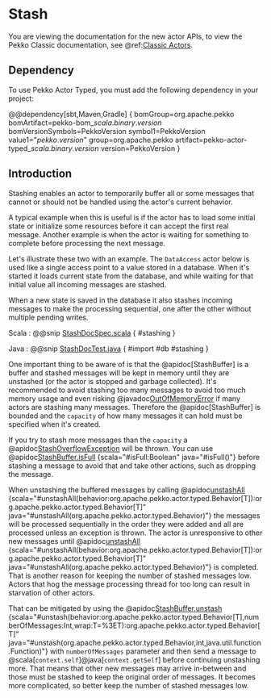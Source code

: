 # Stash

You are viewing the documentation for the new actor APIs, to view the Pekko Classic documentation, see @ref:[Classic Actors](../actors.md#stash).

## Dependency

To use Pekko Actor Typed, you must add the following dependency in your project:

@@dependency[sbt,Maven,Gradle] {
  bomGroup=org.apache.pekko bomArtifact=pekko-bom_$scala.binary.version$ bomVersionSymbols=PekkoVersion
  symbol1=PekkoVersion
  value1="$pekko.version$"
  group=org.apache.pekko
  artifact=pekko-actor-typed_$scala.binary.version$
  version=PekkoVersion
}

## Introduction

Stashing enables an actor to temporarily buffer all or some messages that cannot or should not
be handled using the actor's current behavior.

A typical example when this is useful is if the actor has to load some initial state or initialize
some resources before it can accept the first real message. Another example is when the actor
is waiting for something to complete before processing the next message.

Let's illustrate these two with an example. The `DataAccess` actor below is used like a single access point
to a value stored in a database. When it's started it loads current state from the database, and
while waiting for that initial value all incoming messages are stashed.

When a new state is saved in the database it also stashes incoming messages to make the
processing sequential, one after the other without multiple pending writes.

Scala
:  @@snip [StashDocSpec.scala](/actor-typed-tests/src/test/scala/docs/org/apache/pekko/typed/StashDocSpec.scala) { #stashing }

Java
:  @@snip [StashDocTest.java](/actor-typed-tests/src/test/java/jdocs/org/apache/pekko/typed/StashDocSample.java) {
  #import
  #db
  #stashing
}

One important thing to be aware of is that the @apidoc[StashBuffer] is a buffer and stashed messages will be
kept in memory until they are unstashed (or the actor is stopped and garbage collected). It's recommended
to avoid stashing too many messages to avoid too much memory usage and even risking @javadoc[OutOfMemoryError](java.lang.OutOfMemoryError)
if many actors are stashing many messages. Therefore the @apidoc[StashBuffer] is bounded and the `capacity`
of how many messages it can hold must be specified when it's created.

If you try to stash more messages than the `capacity` a @apidoc[StashOverflowException](typed.*.StashOverflowException) will be thrown.
You can use @apidoc[StashBuffer.isFull](StashBuffer) {scala="#isFull:Boolean" java="#isFull()"} before stashing a message to avoid that and take other actions, such as
dropping the message.

When unstashing the buffered messages by calling @apidoc[unstashAll](StashBuffer) {scala="#unstashAll(behavior:org.apache.pekko.actor.typed.Behavior[T]):org.apache.pekko.actor.typed.Behavior[T]" java="#unstashAll(org.apache.pekko.actor.typed.Behavior)"} the messages will be processed sequentially
in the order they were added and all are processed unless an exception is thrown. The actor is unresponsive
to other new messages until @apidoc[unstashAll](StashBuffer) {scala="#unstashAll(behavior:org.apache.pekko.actor.typed.Behavior[T]):org.apache.pekko.actor.typed.Behavior[T]" java="#unstashAll(org.apache.pekko.actor.typed.Behavior)"} is completed. That is another reason for keeping the number of
stashed messages low. Actors that hog the message processing thread for too long can result in starvation
of other actors.

That can be mitigated by using the @apidoc[StashBuffer.unstash](StashBuffer) {scala="#unstash(behavior:org.apache.pekko.actor.typed.Behavior[T],numberOfMessages:Int,wrap:T=%3ET):org.apache.pekko.actor.typed.Behavior[T]" java="#unstash(org.apache.pekko.actor.typed.Behavior,int,java.util.function.Function)"} with `numberOfMessages` parameter and then send a
message to @scala[`context.self`]@java[`context.getSelf`] before continuing unstashing more. That means that other
new messages may arrive in-between and those must be stashed to keep the original order of messages. It
becomes more complicated, so better keep the number of stashed messages low.
